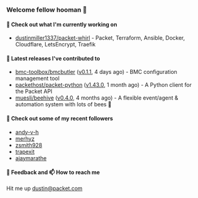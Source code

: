 ### Welcome fellow hooman 👋

#### 🌱 Check out what I'm currently working on

- [dustinmiller1337/packet-whirl](https://github.com/dustinmiller1337/packet-whirl) - Packet, Terraform, Ansible, Docker, Cloudflare, LetsEncrypt, Traefik

#### 🔭 Latest releases I've contributed to

- [bmc-toolbox/bmcbutler](https://github.com/bmc-toolbox/bmcbutler) ([v0.1.1](https://github.com/bmc-toolbox/bmcbutler/releases/tag/v0.1.1), 4 days ago) - BMC configuration management tool
- [packethost/packet-python](https://github.com/packethost/packet-python) ([v1.43.0](https://github.com/packethost/packet-python/releases/tag/v1.43.0), 1 month ago) - A Python client for the Packet API
- [muesli/beehive](https://github.com/muesli/beehive) ([v0.4.0](https://github.com/muesli/beehive/releases/tag/v0.4.0), 4 months ago) - A flexible event/agent &amp; automation system with lots of bees 🐝

#### 👯 Check out some of my recent followers

- [andy-v-h](https://github.com/andy-v-h)
- [merhyz](https://github.com/merhyz)
- [zsmith928](https://github.com/zsmith928)
- [trapexit](https://github.com/trapexit)
- [ajaymarathe](https://github.com/ajaymarathe)

#### 💬 Feedback and 📫 How to reach me

Hit me up <dustin@packet.com>

